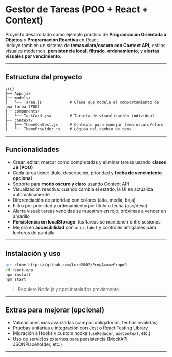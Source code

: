 # Gestor de Tareas (POO + React + Context)

Proyecto desarrollado como ejemplo práctico de **Programación Orientada a Objetos** y **Programación Reactiva** en React.  
Incluye también un sistema de **temas claro/oscuro con Context API**, estilos visuales modernos, **persistencia local**, **filtrado**, **ordenamiento**, y **alertas visuales por vencimiento**.

---

## Estructura del proyecto

```
src/
├── App.jsx
├── models/
│   └── Tarea.js            # Clase que modela el comportamiento de una tarea (POO)
├── components/
│   └── TaskCard.jsx        # Tarjeta de visualización individual
├── context/
│   ├── ThemeContext.js     # Contexto para manejar tema oscuro/claro
│   └── ThemeProvider.js    # Lógica del cambio de tema
```

---

## Funcionalidades

- Crear, editar, marcar como completadas y eliminar tareas usando **clases JS (POO)**
- Cada tarea tiene: título, descripción, prioridad y **fecha de vencimiento opcional**
- Soporte para **modo oscuro y claro** usando Context API
- Visualización reactiva: cuando cambia el estado, la UI se actualiza automáticamente
- Diferenciación de prioridad con colores (alta, media, baja)
- Filtro por prioridad y ordenamiento por título o fecha (asc/desc)
- Alerta visual: tareas vencidas se muestran en rojo, próximas a vencer en amarillo
- **Persistencia en localStorage**: tus tareas se mantienen entre sesiones
- Mejora en **accesibilidad** con `aria-label` y controles amigables para lectores de pantalla

---

## Instalación y uso

```bash
git clone https://github.com/Lure2002/ProgAvanzGrupo9
cd react-app
npm install
npm start
```

> Requiere Node.js y npm instalados previamente.

---

## Extras para mejorar (opcional)

- Validaciones más avanzadas (campos obligatorios, fechas inválidas)
- Pruebas unitarias e integración con Jest o React Testing Library
- Migración a Hooks y custom hooks (`useReducer`, `useContext`, etc.)
- Uso de servicios externos para persistencia (MockAPI, JSONPlaceholder, etc.)

---